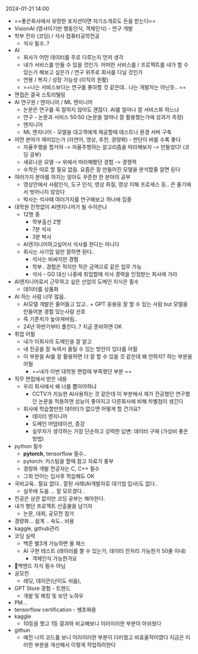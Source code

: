 2024-01-21 14:00

- ==좋은회사에서 유망한 포지션이면 자기소개로도 돈을 받는다==
- VisionAI (영사이기반 행동인식, 객체인식) - 연구 개발
- 학부 전자 (코딩) / 석사 컴퓨터공학전공 
	- 석사 필수..?
- AI
	- 회사가 어떤 데이터를 주로 다루는지 먼저 생각 
	- 내가 서비스를 만들 수 있을 것인가. 어떠한 서비스를 / 프로젝트를 내가 할 수 있는가 해보고 싶은가 / 연구 위주로 회사를 다닐 것인가
	- 연봉 / 복지 / 성장 가능성 (이직의 원활)
	- ==나는 서비스보다는 연구를 좋아할 것 같은데.. 나는 개발자는 아닌듯.. ==
- 면접은 결국 스토리텔링
- AI 연구원 / 엔지니어 / ML 엔지니어
	- 논문은 연구를 꼭 잘하지 않아도 괜찮다. AI를 얼마나 잘 서비스화 하느냐
	- 연구 - 논문과 서비스 50:50 (논문을 얼마나 잘 활용했는가에 성과가 측정)
	- 엔지니어 
	- ML 엔지니어 - 모델을 대고객에게 제공할때 테스트나 환경 서버 구축 
- 어떤 분야가 재미있는가 (자연어, 영상, 추천, 경량화) - 판단이 바를 수록 좋다
	- 자율주행을 할거야 -> 자율주행하는 알고리즘을 따라해보자 -> 만들었다! (코딩 공부)
	- 새로나온 모델 -> 위에서 따라해봤던 경험 -> 경쟁력
	- 수학은 따로 할 필요 없음. 요즘은 잘 만들어진 모델을 분석할줄 알면 된다
- 여러가지 분야를 하지는 않아도 꾸준한 한 분야의 공부 
	- 영상안에서 사람인식, 도구 인식, 영상 화질, 영상 이해 프로세스 등.. 큰 줄기에서 벗어나지 않았다
	- 박사는 석사때 여러가지를 연구해보고 하나에 집중
- 대학원 진학없이 AI엔지니어가 될 수이쓴냐
	- 12명 중 
		- 학부출신 2명
		- 7분 석사
		- 3분 박사 
	- AI엔지니어하고싶어서 석사를 한다는 아니다 
	- 회사는 사기업 일만 잘하면 된다.. 
		- 석사는 비싸지만 경험
		- 학부.. 경험은 적지만 적은 금액으로 같은 업무 가능 
		- 석사 - GO 대신 나중에 취업할때 석사 경력을 인정받는 회사에 가라 
- AI엔지니어로서 근무하고 싶은 산업의 도메인 지식은 필수 
	- 데이터를 상품화 
- AI 하는 사람 너무 많음.. 
	- AI모델 개발은 줄어들고 있고.. + GPT 응용응 잘 할 수 있는 사람 but 모델을 만들어본 경험 있는사람 선호
	- 즉 기준치가 높아져버림.. 
	- 24년 하반기부터 풀린다..? 지금 준비하면 OK
- 취업 어필
	- 내가 이회사의 도메인을 잘 알고
	- 내 전공을 잘 녹여서 올릴 수 있는 방안이 있다를 어필 
	- 이 부분을 AI를 잘 활용하면 더 잘 할 수  있을 것 같은데 왜 안하지? 하는 부분을 어필 
		- ==내가 이번 대학원 면접때 부족했던 부분 ==
- 직무 면접에서 받은 내용
	- 우리 회사에서 왜 너를 뽑아야하냐
		- CCTV가 지능현 AI사용하는 것 같은데 이 부분에서 제가 전공했던 연구했던 논문을 적용하면 성능이 좋아지고 다른회사에 비해 차별점이 생긴다
	- 회사에 학습할만한 데이터가 없으면 어떻게 할 건가요?
		- 데이터 엔지니어 
		- 도메인 어댑테이션, 증강 
		- 실무자가 생각하는 가장 단순하고 강력한 답변: 데이터 구매 (가성비 좋은 방법)
- python 필수
	- **pytorch**, tensorflow 필수.. 
	- pytorch: 커스텀을 할때 참고 자료가 풍부 
	- 경량화 개발 전공자는 C, C++ 필수
	- 그외 언어는 입사후 학습해도 OK
- 국비교육.. 필요 없다.. 잘된 사례(AI개발자로 대기업 입사)도 없다.. 
	- 실무에 도움 ... 잘 모르겠다.. 
- 전공은 상관 없지만 코딩 공부는 해야한다. 
- 내가 했던 프로젝트 산출물을 남기자
	- 논문, 대회, 공모전 참가
- 경량화... 쉽게 .. 속도.. 비용
- kaggle, github관리
- 코딩 실력
	- 백준 별3개 가능하면 올 패스 
	- AI 구현 테스트 (레이러를 짤 수 있는가, 데이터 전처리 가능한가 50줄 이내)
		- 객체인식 가능한가요
- 백엔드 지식 필수 아님 
- 공모전
	- 레딧, 데이콘(난이도 쉬움), 
- GPT Store 경험 - 트렌드 
	- 개발 및 해킹 및 보안 노하우 
- PM...
- tensorflow certification - 쌩초짜용 
- kaggle 
	- 10등을 했고 1등 결과와 비교해보니 이러이러한 부분이 아쉬웠다
- githun
	- 예전 나의 코드를 보니 이러이러한 부분이 더러웠고 비효율적이였다 지금은 이러한 부분을 개선해서 이렇게 작업하려한다